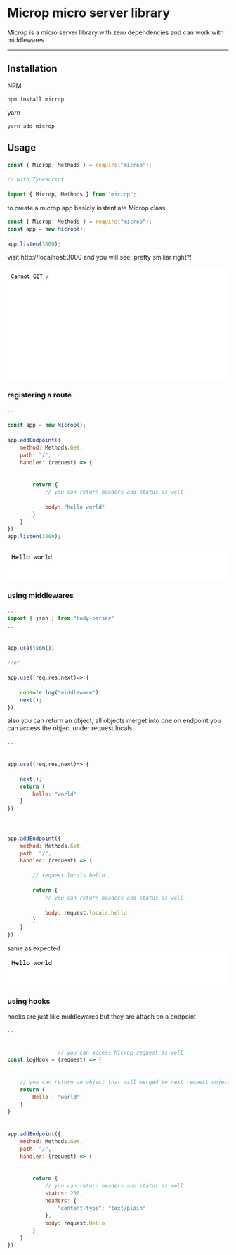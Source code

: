 # Microp micro server library 

 Microp is a micro server library with zero dependencies and can work with middlewares 


---
## Installation

NPM
```shell
npm install microp
```

yarn
```shell
yarn add microp
```


## Usage

```js
const { Microp, Methods } = require("microp");

// with Typescript

import { Microp, Methods } from "microp";
```


to create a microp app basicly instantiate Microp class


```js
const { Microp, Methods } = require("microp");
const app = new Microp();

app.listen(3000);
```

visit http://localhost:3000 and you will see; pretty smiliar right?!


![image `cannot get`](./images/microp.png)



### registering a route



```js
...

const app = new Microp();

app.addEndpoint({
    method: Methods.Get,
    path: "/",
    handler: (request) => {


        return {
            // you can return headers and status as well
           
            body: "hello world"
        }
    }
})
app.listen(3000); 
```

![image `hello world`](./images/microp-hello-world.png)

### using middlewares


```js
...
import { json } from "body-parser"
...


app.use(json())

//or

app.use((req,res,next)=> {

    console.log("middleware");
    next();
})

```

also you can return an object, all objects merget into one 
on endpoint you can access the object under request.locals

```js
...


app.use((req,res,next)=> {

    next();
    return {
        hello: "world"
    }
})



app.addEndpoint({
    method: Methods.Get,
    path: "/",
    handler: (request) => {

        // request.locals.hello 

        return {
            // you can return headers and status as well
           
            body: request.locals.hello
        }
    }
})


```
same as expected
![image `hello world`](./images/microp-hello-world.png)


### using hooks

hooks are just like middlewares but they are attach on a endpoint

```js
...


                // you can access Microp request as well
const logHook = (request) => {
    
    
    // you can return an object that will merged to next request objects
    return {
        Hello : "world"
    }
}


app.addEndpoint({
    method: Methods.Get,
    path: "/",
    handler: (request) => {


        return {
            // you can return headers and status as well
            status: 200,
            headers: {
                "content-type": "text/plain"
            },
            body: request.Hello
        }
    }
})


```

